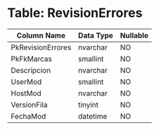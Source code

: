 # Table: RevisionErrores

| Column Name | Data Type | Nullable |
|-------------|-----------|----------|
| PkRevisionErrores | nvarchar | NO |
| PkFkMarcas | smallint | NO |
| Descripcion | nvarchar | NO |
| UserMod | smallint | NO |
| HostMod | nvarchar | NO |
| VersionFila | tinyint | NO |
| FechaMod | datetime | NO |
